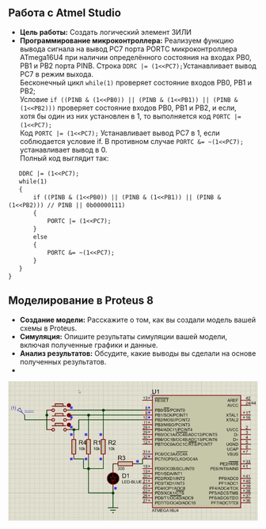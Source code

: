 ## Работа с Atmel Studio

* **Цель работы:** Создать логический элемент 3ИЛИ
* **Программирование микроконтроллера:** Реализуем функцию вывода сигнала на вывод PC7 порта PORTC микроконтроллера ATmega16U4 при наличии определённого состояния на входах PB0, PB1 и PB2 порта PINB.
Строка `DDRC |= (1<<PC7);`Устанавливает  вывод PC7 в режим выхода.  
Бесконечный цикл ` while(1) ` проверяет состояние входов PB0, PB1 и PB2;  
Условие `if ((PINB & (1<<PB0)) || (PINB & (1<<PB1)) || (PINB & (1<<PB2)))` проверяет состояние входов PB0, PB1 и PB2, и если,  
 хотя бы один из них установлен в 1, то выполняется код `PORTC |= (1<<PC7);`  
Код `PORTC |= (1<<PC7);` Устанавливает вывод PC7 в 1, если соблюдается условие if. В противном случае `PORTC &= ~(1<<PC7);` устанавливает вывод в 0.   
Полный код выглядит так:
 ```
	DDRC |= (1<<PC7);  
    while(1)
    {
		if ((PINB & (1<<PB0)) || (PINB & (1<<PB1)) || (PINB & (1<<PB2))) // PINB || 0b00000111)
		{
			PORTC |= (1<<PC7);
		}
		else
		{
			PORTC &= ~(1<<PC7);
		}
    }
}
```
## Моделирование в Proteus 8

* **Создание модели:** Расскажите о том, как вы создали модель вашей схемы в Proteus.
* **Симуляция:** Опишите результаты симуляции вашей модели, включая полученные графики и данные.
* **Анализ результатов:** Обсудите, какие выводы вы сделали на основе полученных результатов.
* 
!["Демонстрация работы"](https://github.com/Strus05/MPSU/blob/main/presentation.gif) 
